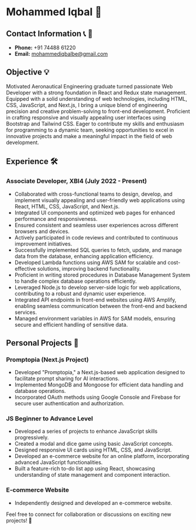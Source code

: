 # Mohammed Iqbal 🚀

## Contact Information 📞 📧
- **Phone:** +91 74488 61220
- **Email:** [mohammediqbalbe@gmail.com](mailto:mohammediqbalbe@gmail.com)
  
## Objective 💡
Motivated Aeronautical Engineering graduate turned passionate Web Developer with a strong foundation in React and Redux state management. Equipped with a solid understanding of web technologies, including HTML, CSS, JavaScript, and Next.js, I bring a unique blend of engineering precision and creative problem-solving to front-end development. Proficient in crafting responsive and visually appealing user interfaces using Bootstrap and Tailwind CSS. Eager to contribute my skills and enthusiasm for programming to a dynamic team, seeking opportunities to excel in innovative projects and make a meaningful impact in the field of web development.

## Experience 🛠️
### Associate Developer, XBI4 (July 2022 - Present)
- Collaborated with cross-functional teams to design, develop, and implement visually appealing and user-friendly web applications using React, HTML, CSS, JavaScript, and Next.js.
- Integrated UI components and optimized web pages for enhanced performance and responsiveness.
- Ensured consistent and seamless user experiences across different browsers and devices.
- Actively participated in code reviews and contributed to continuous improvement initiatives.
- Successfully implemented SQL queries to fetch, update, and manage data from the database, enhancing application efficiency.
- Developed Lambda functions using AWS SAM for scalable and cost-effective solutions, improving backend functionality.
- Proficient in writing stored procedures in Database Management System to handle complex database operations efficiently.
- Leveraged Node.js to develop server-side logic for web applications, contributing to a robust and dynamic user experience.
- Integrated API endpoints in front-end websites using AWS Amplify, enabling seamless communication between the front-end and backend services.
- Managed environment variables in AWS for SAM models, ensuring secure and efficient handling of sensitive data.

## Personal Projects 🚀
### Promptopia (Next.js Project)
- Developed "Promptopia," a Next.js-based web application designed to facilitate prompt sharing for AI interactions.
- Implemented MongoDB and Mongoose for efficient data handling and database operations.
- Incorporated OAuth methods using Google Console and Firebase for secure user authentication and authorization.

### JS Beginner to Advance Level
- Developed a series of projects to enhance JavaScript skills progressively.
- Created a modal and dice game using basic JavaScript concepts.
- Designed responsive UI cards using HTML, CSS, and JavaScript.
- Developed an e-commerce website for an online platform, incorporating advanced JavaScript functionalities.
- Built a feature-rich to-do list app using React, showcasing understanding of state management and component interaction.

### E-commerce Website
- Independently designed and developed an e-commerce website.

Feel free to connect for collaboration or discussions on exciting new projects! 🚀
